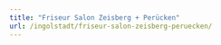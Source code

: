 ```yaml
---
title: "Friseur Salon Zeisberg + Perücken"
url: /ingolstadt/friseur-salon-zeisberg-peruecken/
---
```

